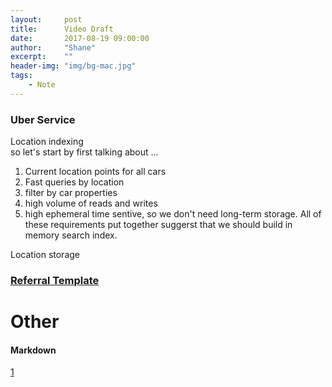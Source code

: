```yaml
---
layout:     post
title:      Video Draft
date:       2017-08-19 09:00:00
author:     "Shane"
excerpt:    ""
header-img: "img/bg-mac.jpg"
tags:
    - Note
---
```

### Uber Service
Location indexing<br>
so let's start by first talking about ...

1. Current location points for all cars
2. Fast queries by location
3. filter by car properties
4. high volume of reads and writes
5. high ephemeral time sentive, so we don't need long-term storage. 
All of these requirements put together suggerst that we should build in memory search index.

Location storage

### [Referral Template](https://mp.weixin.qq.com/s/QXKcEcjbnCzntflxeHGPSA)

# Other
#### Markdown
[1](https://segmentfault.com/a/1190000010223222)


 













